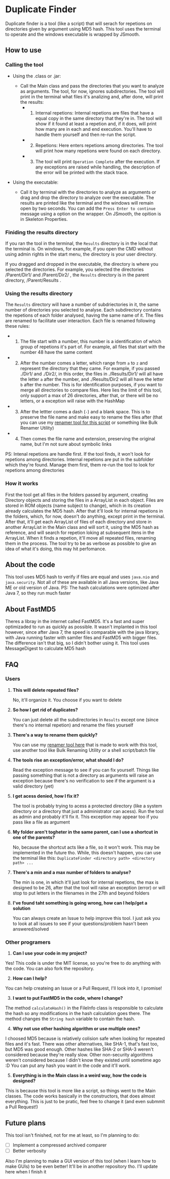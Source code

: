 # Duplicate Finder

Duplicate finder is a tool (like a script) that will serach for repetions on directories given by argument using MD5 hash.
This tool uses the terminal to operate and the windows executable is wrapped by JSmooth.

## How to use

### Calling the tool

* Using the .class or .jar:

  - Call the Main class and pass the directories that you want to analyze as arguments. The tool, for now, ignores subdirectories. The tool will print in the terminal what files it's analizing and, after done, will print the results:
    - 1. Internal repetions: Internal repetions are files that have a equal copy in the same directory that they're in. The tool will show if it found at least a repetion and, if it does, will print how many are in each and end execution. You'll have to handle them yourself and then re-run the script.
    - 2. Repetions: Here enters repetions among directories. The tool will print how many repetions were found on each directory.
    - 3. The tool will print `Operation Complete` after the execution. If any exceptions are raised while handling, the description of the error will be printed with the stack trace.

* Using the executable:

  - Call it by terminal with the directories to analyze as arguments or drag and drop the directory to analyze over the executable. The results are printed like the terminal and the windows will remain open by two seconds. You can add the `Press Enter to continue` message using a option on the wrapper. On JSmooth, the opition is in Skeleton Properties.

### Finiding the results directory

If you ran the tool in the terminal, the `Results` directory is in the local that the terminal is. On windows, for example, if you open the CMD without using admin rights in the start menu, the directory is your user directory.

If you dragged and dropped in the executable, the directory is where you selected the directories. For example, you selected the directories /Parent/Dir1/ and /Parent/Dir2/ , the `Results` directory is in the parent directory, /Parent/Results .

### Using the results directory

The `Results` directory will have a number of subdriectories in it, the same number of directories you selected to analyse. Each subdirectory contains the repetions of each folder analysed, having the same name of it. The files are renamed to facilitate user interaction. Each file is renamed following these rules:
  - 1. The file start with a number, this number is a identification of which group of repetions it's part of. For example, all files that start with the number 48 have the same content
  - 2. After the number comes a letter, which range from `a` to `z` and represent the directory that they came. For example, if you passed ./Dir1/ and ./Dir2/, in this order, the files in ./Results/Dir1/ will all have the letter `a` after the number, and ./Results/Dir2 will all have the letter `b` after the number. This is for identification purposes, if you want to merge all directories to compare files. Here lies the limit of this tool, only support a max of 26 directories, after that, or there will be no letters, or a exception will raise with the HashMap
  - 3. After the lettter comes a dash (`-`) and a blank space. This is to preserve the file name and make easy to rename the files after (that you can use my [renamer tool for this script](https://github.com/FlyingWolFox/Duplicate-Finder-Renamer/) or something like Bulk Renamer Utility)
  - 4. Then comes the file name and extension, preserving the original name, but I'm not sure about symbolic links

PS: Intenal repetions are handle first. If the tool finds, it won't look for repetions among directories. Internal repetions are put in the subfolder which they're found. Manage them first, them re-run the tool to look for repetions among directories

### How it works

First the tool get all files in the folders passed by argument, creating Directory objects and storing the files in a ArrayList in each object. Files are stored in ROM objects (name subject to change), which in its creation already calculates the MD5 hash. After that it'll look for internal repetions in the folders, which, for now, doesn't do anything, except print in the terminal. After that, it'll get each ArrayList of files of each directory and store in another ArrayList in the Main class and will sort it, using the MD5 hash as reference, and will search for repetion loking at subsequent itens in the ArrayList. When it finds a repetion, it'll move all repeated files, renaming them in the process. The tool try to be as verbose as possible to give an idea of what it's doing, this may hit perfomance.

## About the code

This tool uses MD5 hash to verify if files are equal and uses `java.nio` and `java.security`. Not all of these are available in all Java versions, like Java ME or old version of Java. PS: The hash calculations were optimized after Java 7, so they run much faster

## About FastMD5

Theres a libray in the internet called FastMD5. It's a fast and super optimizaded to run as quickly as possible. It wasn't implanted in this tool however, since after Java 7, the speed is comparable with the java library, with Java running faster with samller files and FastMD5 with bigger files. The difference isn't that big, so I didn't bother using it. This tool uses MessageDigest to calculate MD5 hash

## FAQ

### Users

1. **This will delete repeated files?**

   No, it'll organize it. You choose if you want to delete

2. **So how I get rid of duplicates?**

   You can just delete all the subdirectories in `Results` except one (since there's no internal repetion) and rename the files yourself

3. **There's a way to rename them quickly?**

   You can use my [renamer tool here](https://github.com/FlyingWolFox/Duplicate-Finder-Renamer/) that is made to work with this tool, use another tool like Bulk Renaming Utility or a shell script/batch file

4. **The tools rise an exception/error, what should I do?**

   Read the exception message to see if you can fix yourself. Things like passing something that is not a directory as arguments will raise an exception because there's no verification to see if the argument is a valid directory (yet)

5. **I get acess denied, how I fix it?**

   The tool is probably trying to acess a protected directory (like a system directory or a directory that just a administrator can acess). Run the tool as admin and probably it'll fix it. This exception may appear too if you pass like a file as argument

6. **My folder aren't togheter in the same parent, can I use a shortcut in one of the parents?**

   No, because the shortcut acts like a file, so it won't work. This may be implemented in the future tho. While, this doesn't happen, you can use the terminal like this: `DuplicateFinder <directory path> <directory path> ...`

7. **There's a min and a max number of folders to analyse?**

   The min is one, in which it'll just look for internal repetions, the max is designed to be 26, after that the tool will raise an exception (error) or will stop to put letters in the filenames in the 27th and beyond folders

8. **I've found taht something is going wrong, how can I help/get a solution**

   You can always create an Issue to help improve this tool. I just ask you to look at all issues to see if your questions/problem hasn't been answered/solved

### Other programers

1. **Can I use your code in my project?**

Yes! This code is under the MIT license, so you're free to do anything with the code. You can also fork the repository.

2. **How can I help?**

You can help createing an Issue or a Pull Request, I'll look into it, I promise!

3. **I want to put FastMD5 in the code, where I change?**

The method `calculateHash()` in the FileInfo class is responsible to calculate the hash so any modifications in the hash calculation goes there. The method changes the `String hash` variable to contain the hash.

4. **Why not use other hashing algorithm or use multiple ones?**

I choosed MD5 because is relatively colision safe when looking for repeated files and it's fast. There was other alternatives, like SHA-1, that's fast too, but MD5 was good enough. Other hashes like SHA-2 or SHA-3 weren't considered because they're really slow. Other non-security algorithms weren't considered because I didn't know they existed until sometime ago :D You can put any hash you want in the code and it'll work.

5. **Everything is in the Main class in a weird way, how the code is designed?**

This is because this tool is more like a script, so things went to the Main classes. The code works basically in the constructors, that does almost everything. This is just to be pratic, feel free to change it (and even submmit a Pull Request!)

## Future plans

This tool isn't finished, not for me at least, so I'm planning to do:

- [ ] Implement a compressed archived comparer
- [ ] Better verbosity

Also I'm planning to make a GUI version of this tool (when I learn how to make GUIs) to be even better! It'll be in another repository tho. I'll update here when I finish it
